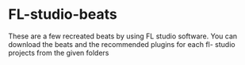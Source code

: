 # FL-studio-beats
These are a few recreated beats by using FL studio software.
You can download the beats and the recommended plugins for each fl- studio projects from the given folders
